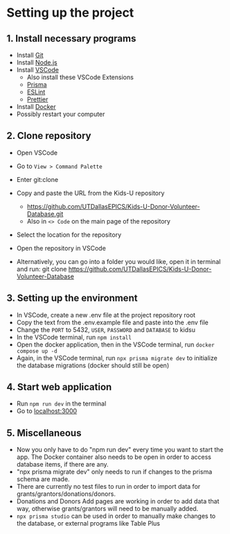 # Setting up the project

## 1. Install necessary programs

- Install [Git](https://git-scm.com/downloads)
- Install [Node.js](https://nodejs.org/en/download)
- Install [VSCode](https://code.visualstudio.com/download)
  - Also install these VSCode Extensions
  - [Prisma](https://marketplace.visualstudio.com/items?itemName=Prisma.prisma)
  - [ESLint](https://marketplace.visualstudio.com/items?itemName=dbaeumer.vscode-eslint)
  - [Prettier](https://marketplace.visualstudio.com/items?itemName=esbenp.prettier-vscode)
- Install [Docker](https://docs.docker.com/engine/install/)
- Possibly restart your computer

## 2. Clone repository

- Open VSCode
- Go to `View > Command Palette`
- Enter git:clone
- Copy and paste the URL from the Kids-U repository
  - https://github.com/UTDallasEPICS/Kids-U-Donor-Volunteer-Database.git
  - Also in `<> Code` on the main page of the repository
- Select the location for the repository
- Open the repository in VSCode

- Alternatively, you can go into a folder you would like, open it in terminal and run: git clone https://github.com/UTDallasEPICS/Kids-U-Donor-Volunteer-Database

## 3. Setting up the environment

- In VSCode, create a new .env file at the project repository root
- Copy the text from the .env.example file and paste into the .env file
- Change the `PORT` to 5432, `USER`, `PASSWORD` and `DATABASE` to kidsu
- In the VSCode terminal, run `npm install`
- Open the docker application, then in the VSCode terminal, run `docker compose up -d`
- Again, in the VSCode terminal, run `npx prisma migrate dev` to initialize the database migrations (docker should still be open)

## 4. Start web application

- Run `npm run dev` in the terminal
- Go to [localhost:3000](http://localhost:3000/)

## 5. Miscellaneous

- Now you only have to do "npm run dev" every time you want to start the app. The Docker container also needs to be open in order to access database items, if there are any.
- "npx prisma migrate dev" only needs to run if changes to the prisma schema are made.
- There are currently no test files to run in order to import data for grants/grantors/donations/donors.
- Donations and Donors Add pages are working in order to add data that way, otherwise grants/grantors will need to be manually added.
- `npx prisma studio` can be used in order to manually make changes to the database, or external programs like Table Plus
